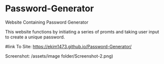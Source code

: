 # Password-Generator
Website Containing Password Generator

This website functions by initiating a series of promts and taking user input to create a unique password. 

#link To Site:
https://ekim1473.github.io/Password-Generator/

Screenshot:
/assets/image folder/Screenshot-2.png)
